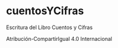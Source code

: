 # cuentosYCifras
Escritura del Libro Cuentos y Cifras


Atribución-CompartirIgual 4.0 Internacional 
